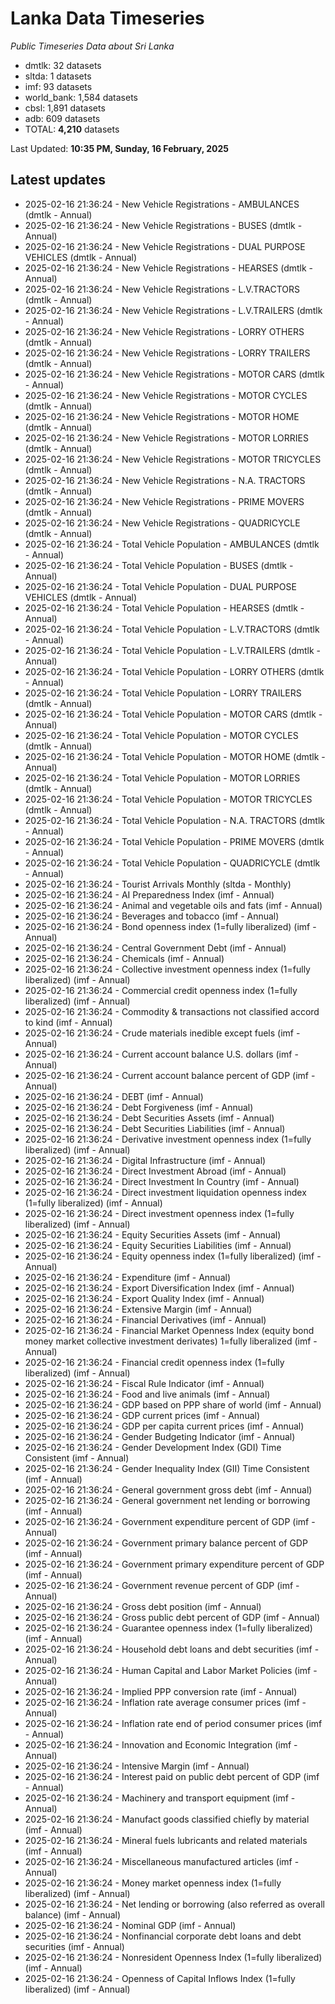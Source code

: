 # Lanka Data Timeseries
*Public Timeseries Data about Sri Lanka*

* dmtlk: 32 datasets
* sltda: 1 datasets
* imf: 93 datasets
* world_bank: 1,584 datasets
* cbsl: 1,891 datasets
* adb: 609 datasets
* TOTAL: **4,210** datasets

Last Updated: **10:35 PM, Sunday, 16 February, 2025**

## Latest updates

* 2025-02-16 21:36:24 - New Vehicle Registrations - AMBULANCES (dmtlk - Annual)
* 2025-02-16 21:36:24 - New Vehicle Registrations - BUSES (dmtlk - Annual)
* 2025-02-16 21:36:24 - New Vehicle Registrations - DUAL PURPOSE VEHICLES (dmtlk - Annual)
* 2025-02-16 21:36:24 - New Vehicle Registrations - HEARSES (dmtlk - Annual)
* 2025-02-16 21:36:24 - New Vehicle Registrations - L.V.TRACTORS (dmtlk - Annual)
* 2025-02-16 21:36:24 - New Vehicle Registrations - L.V.TRAILERS (dmtlk - Annual)
* 2025-02-16 21:36:24 - New Vehicle Registrations - LORRY OTHERS (dmtlk - Annual)
* 2025-02-16 21:36:24 - New Vehicle Registrations - LORRY TRAILERS (dmtlk - Annual)
* 2025-02-16 21:36:24 - New Vehicle Registrations - MOTOR CARS (dmtlk - Annual)
* 2025-02-16 21:36:24 - New Vehicle Registrations - MOTOR CYCLES (dmtlk - Annual)
* 2025-02-16 21:36:24 - New Vehicle Registrations - MOTOR HOME (dmtlk - Annual)
* 2025-02-16 21:36:24 - New Vehicle Registrations - MOTOR LORRIES (dmtlk - Annual)
* 2025-02-16 21:36:24 - New Vehicle Registrations - MOTOR TRICYCLES (dmtlk - Annual)
* 2025-02-16 21:36:24 - New Vehicle Registrations - N.A. TRACTORS (dmtlk - Annual)
* 2025-02-16 21:36:24 - New Vehicle Registrations - PRIME MOVERS (dmtlk - Annual)
* 2025-02-16 21:36:24 - New Vehicle Registrations - QUADRICYCLE (dmtlk - Annual)
* 2025-02-16 21:36:24 - Total Vehicle Population - AMBULANCES (dmtlk - Annual)
* 2025-02-16 21:36:24 - Total Vehicle Population - BUSES (dmtlk - Annual)
* 2025-02-16 21:36:24 - Total Vehicle Population - DUAL PURPOSE VEHICLES (dmtlk - Annual)
* 2025-02-16 21:36:24 - Total Vehicle Population - HEARSES (dmtlk - Annual)
* 2025-02-16 21:36:24 - Total Vehicle Population - L.V.TRACTORS (dmtlk - Annual)
* 2025-02-16 21:36:24 - Total Vehicle Population - L.V.TRAILERS (dmtlk - Annual)
* 2025-02-16 21:36:24 - Total Vehicle Population - LORRY OTHERS (dmtlk - Annual)
* 2025-02-16 21:36:24 - Total Vehicle Population - LORRY TRAILERS (dmtlk - Annual)
* 2025-02-16 21:36:24 - Total Vehicle Population - MOTOR CARS (dmtlk - Annual)
* 2025-02-16 21:36:24 - Total Vehicle Population - MOTOR CYCLES (dmtlk - Annual)
* 2025-02-16 21:36:24 - Total Vehicle Population - MOTOR HOME (dmtlk - Annual)
* 2025-02-16 21:36:24 - Total Vehicle Population - MOTOR LORRIES (dmtlk - Annual)
* 2025-02-16 21:36:24 - Total Vehicle Population - MOTOR TRICYCLES (dmtlk - Annual)
* 2025-02-16 21:36:24 - Total Vehicle Population - N.A. TRACTORS (dmtlk - Annual)
* 2025-02-16 21:36:24 - Total Vehicle Population - PRIME MOVERS (dmtlk - Annual)
* 2025-02-16 21:36:24 - Total Vehicle Population - QUADRICYCLE (dmtlk - Annual)
* 2025-02-16 21:36:24 - Tourist Arrivals Monthly (sltda - Monthly)
* 2025-02-16 21:36:24 - AI Preparedness Index (imf - Annual)
* 2025-02-16 21:36:24 - Animal and vegetable oils and fats (imf - Annual)
* 2025-02-16 21:36:24 - Beverages and tobacco (imf - Annual)
* 2025-02-16 21:36:24 - Bond openness index (1=fully liberalized) (imf - Annual)
* 2025-02-16 21:36:24 - Central Government Debt (imf - Annual)
* 2025-02-16 21:36:24 - Chemicals (imf - Annual)
* 2025-02-16 21:36:24 - Collective investment openness index (1=fully liberalized) (imf - Annual)
* 2025-02-16 21:36:24 - Commercial credit openness index (1=fully liberalized) (imf - Annual)
* 2025-02-16 21:36:24 - Commodity & transactions not classified accord to kind (imf - Annual)
* 2025-02-16 21:36:24 - Crude materials inedible except fuels (imf - Annual)
* 2025-02-16 21:36:24 - Current account balance U.S. dollars (imf - Annual)
* 2025-02-16 21:36:24 - Current account balance percent of GDP (imf - Annual)
* 2025-02-16 21:36:24 - DEBT (imf - Annual)
* 2025-02-16 21:36:24 - Debt Forgiveness (imf - Annual)
* 2025-02-16 21:36:24 - Debt Securities Assets (imf - Annual)
* 2025-02-16 21:36:24 - Debt Securities Liabilities (imf - Annual)
* 2025-02-16 21:36:24 - Derivative investment openness index (1=fully liberalized) (imf - Annual)
* 2025-02-16 21:36:24 - Digital Infrastructure (imf - Annual)
* 2025-02-16 21:36:24 - Direct Investment Abroad (imf - Annual)
* 2025-02-16 21:36:24 - Direct Investment In Country (imf - Annual)
* 2025-02-16 21:36:24 - Direct investment liquidation openness index (1=fully liberalized) (imf - Annual)
* 2025-02-16 21:36:24 - Direct investment openness index (1=fully liberalized) (imf - Annual)
* 2025-02-16 21:36:24 - Equity Securities Assets (imf - Annual)
* 2025-02-16 21:36:24 - Equity Securities Liabilities (imf - Annual)
* 2025-02-16 21:36:24 - Equity openness index (1=fully liberalized) (imf - Annual)
* 2025-02-16 21:36:24 - Expenditure (imf - Annual)
* 2025-02-16 21:36:24 - Export Diversification Index (imf - Annual)
* 2025-02-16 21:36:24 - Export Quality Index (imf - Annual)
* 2025-02-16 21:36:24 - Extensive Margin (imf - Annual)
* 2025-02-16 21:36:24 - Financial Derivatives (imf - Annual)
* 2025-02-16 21:36:24 - Financial Market Openness Index (equity bond money market collective investment derivates) 1=fully liberalized (imf - Annual)
* 2025-02-16 21:36:24 - Financial credit openness index (1=fully liberalized) (imf - Annual)
* 2025-02-16 21:36:24 - Fiscal Rule Indicator (imf - Annual)
* 2025-02-16 21:36:24 - Food and live animals (imf - Annual)
* 2025-02-16 21:36:24 - GDP based on PPP share of world (imf - Annual)
* 2025-02-16 21:36:24 - GDP current prices (imf - Annual)
* 2025-02-16 21:36:24 - GDP per capita current prices (imf - Annual)
* 2025-02-16 21:36:24 - Gender Budgeting Indicator (imf - Annual)
* 2025-02-16 21:36:24 - Gender Development Index (GDI) Time Consistent (imf - Annual)
* 2025-02-16 21:36:24 - Gender Inequality Index (GII) Time Consistent (imf - Annual)
* 2025-02-16 21:36:24 - General government gross debt (imf - Annual)
* 2025-02-16 21:36:24 - General government net lending or borrowing (imf - Annual)
* 2025-02-16 21:36:24 - Government expenditure percent of GDP (imf - Annual)
* 2025-02-16 21:36:24 - Government primary balance percent of GDP (imf - Annual)
* 2025-02-16 21:36:24 - Government primary expenditure percent of GDP (imf - Annual)
* 2025-02-16 21:36:24 - Government revenue percent of GDP (imf - Annual)
* 2025-02-16 21:36:24 - Gross debt position (imf - Annual)
* 2025-02-16 21:36:24 - Gross public debt percent of GDP (imf - Annual)
* 2025-02-16 21:36:24 - Guarantee openness index (1=fully liberalized) (imf - Annual)
* 2025-02-16 21:36:24 - Household debt loans and debt securities (imf - Annual)
* 2025-02-16 21:36:24 - Human Capital and Labor Market Policies (imf - Annual)
* 2025-02-16 21:36:24 - Implied PPP conversion rate (imf - Annual)
* 2025-02-16 21:36:24 - Inflation rate average consumer prices (imf - Annual)
* 2025-02-16 21:36:24 - Inflation rate end of period consumer prices (imf - Annual)
* 2025-02-16 21:36:24 - Innovation and Economic Integration (imf - Annual)
* 2025-02-16 21:36:24 - Intensive Margin (imf - Annual)
* 2025-02-16 21:36:24 - Interest paid on public debt percent of GDP (imf - Annual)
* 2025-02-16 21:36:24 - Machinery and transport equipment (imf - Annual)
* 2025-02-16 21:36:24 - Manufact goods classified chiefly by material (imf - Annual)
* 2025-02-16 21:36:24 - Mineral fuels lubricants and related materials (imf - Annual)
* 2025-02-16 21:36:24 - Miscellaneous manufactured articles (imf - Annual)
* 2025-02-16 21:36:24 - Money market openness index (1=fully liberalized) (imf - Annual)
* 2025-02-16 21:36:24 - Net lending or borrowing (also referred as overall balance) (imf - Annual)
* 2025-02-16 21:36:24 - Nominal GDP (imf - Annual)
* 2025-02-16 21:36:24 - Nonfinancial corporate debt loans and debt securities (imf - Annual)
* 2025-02-16 21:36:24 - Nonresident Openness Index (1=fully liberalized) (imf - Annual)
* 2025-02-16 21:36:24 - Openness of Capital Inflows Index (1=fully liberalized) (imf - Annual)